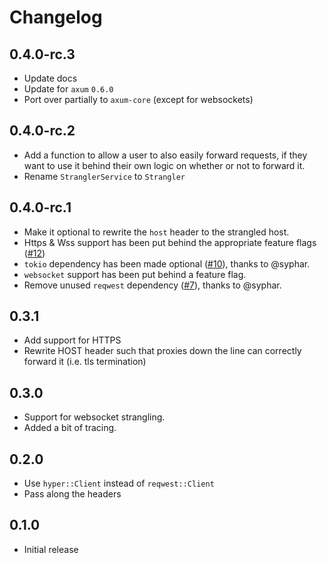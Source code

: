 # Changelog

## 0.4.0-rc.3

- Update docs
- Update for `axum` `0.6.0`
- Port over partially to `axum-core` (except for websockets)

## 0.4.0-rc.2

- Add a function to allow a user to also easily forward requests, if they want to use it behind their own logic on whether or not to forward it.
- Rename `StranglerService` to `Strangler`

## 0.4.0-rc.1

- Make it optional to rewrite the `host` header to the strangled host.
- Https & Wss support has been put behind the appropriate feature flags ([#12](https://github.com/MidasLamb/axum-strangler/pull/12))
- `tokio` dependency has been made optional ([#10](https://github.com/MidasLamb/axum-strangler/pull/10)), thanks to @syphar.
- `websocket` support has been put behind a feature flag.
- Remove unused `reqwest` dependency ([#7](https://github.com/MidasLamb/axum-strangler/pull/7)), thanks to @syphar.

## 0.3.1

- Add support for HTTPS
- Rewrite HOST header such that proxies down the line can correctly forward it (i.e. tls termination)

## 0.3.0

- Support for websocket strangling.
- Added a bit of tracing.

## 0.2.0

- Use `hyper::Client` instead of `reqwest::Client`
- Pass along the headers

## 0.1.0

- Initial release
